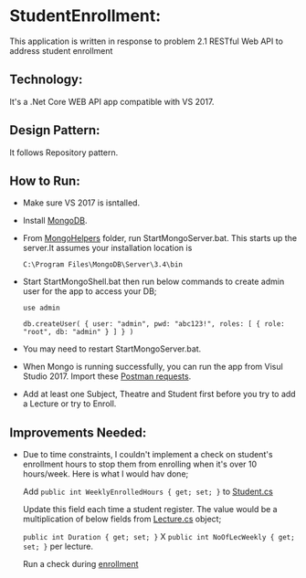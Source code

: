 # StudentEnrollment:
This application is written in response to problem 2.1 RESTful Web API to address student enrollment

## Technology:
It's a .Net Core WEB API app compatible with VS 2017.

## Design Pattern:
It follows Repository pattern.

## How to Run: 
* Make sure VS 2017 is isntalled.
* Install [MongoDB](https://docs.mongodb.com/v3.2/tutorial/install-mongodb-on-windows/).
* From [MongoHelpers](https://github.com/banerjeea/StudentEnrollment/tree/master/MongoHelpers) folder, run StartMongoServer.bat. This starts up the server.It assumes your installation location is 

  `C:\Program Files\MongoDB\Server\3.4\bin`
* Start StartMongoShell.bat then run below commands to create admin user for the app to access your DB;

  `use admin`
  
  `db.createUser( { user: "admin", pwd: "abc123!", roles: [ { role: "root", db: "admin" } ] } )`
  
* You may need to restart StartMongoServer.bat.  
* When Mongo is running successfully, you can run the app from Visul Studio 2017. Import these [Postman requests](https://github.com/banerjeea/StudentEnrollment/tree/master/PostmanRequests).
* Add at least one Subject, Theatre and Student first before you try to add a Lecture or try to Enroll.

## Improvements Needed:
* Due to time constraints, I couldn't implement a check on student's enrollment hours to stop them from enrolling when it's over 10 hours/week. Here is what I would hav done;

   Add `public int WeeklyEnrolledHours { get; set; }` to [Student.cs](https://github.com/banerjeea/StudentEnrollment/blob/master/StudentEnrollment/StudentEnrollment/Models/Student.cs)

   Update this field each time a student register. The value would be a multiplication of below fields from [Lecture.cs](https://github.com/banerjeea/StudentEnrollment/blob/master/StudentEnrollment/StudentEnrollment/Models/Lecture.cs) object;

  `public int Duration { get; set; }` X `public int NoOfLecWeekly { get; set; }` per lecture. 

  Run a check during [enrollment](https://github.com/banerjeea/StudentEnrollment/blob/master/StudentEnrollment/StudentEnrollment/Repositories/Enrollment/Enrollment.cs#L35)

